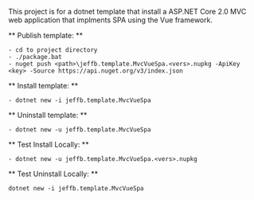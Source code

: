 This project is for a dotnet template that install a ASP.NET Core 2.0 MVC web application that implments SPA using the Vue framework.

** Publish template: **

	- cd to project directory
	- ./package.bat
	- nuget push <path>\jeffb.template.MvcVueSpa.<vers>.nupkg -ApiKey <key> -Source https://api.nuget.org/v3/index.json

** Install template: **

	- dotnet new -i jeffb.template.MvcVueSpa

** Uninstall template: **

	- dotnet new -u jeffb.template.MvcVueSpa

** Test Install Locally: **

    - dotnet new -u jeffb.template.MvcVueSpa.<vers>.nupkg

** Test Uninstall Locally: **

    dotnet new -i jeffb.template.MvcVueSpa
